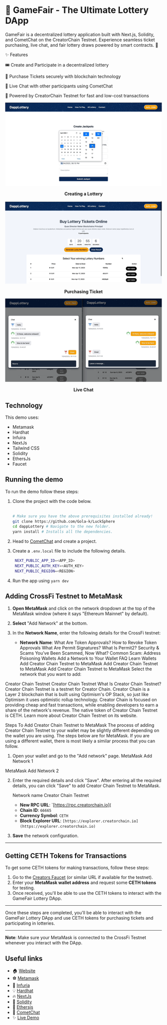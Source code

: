 # 🎲 GameFair - The Ultimate Lottery DApp

GameFair is a decentralized lottery application built with Next.js, Solidity, and CometChat on the CreatorChain Testnet. Experience seamless ticket purchasing, live chat, and fair lottery draws powered by smart contracts. 🚀

✨ Features

🎟 Create and Participate in a decentralized lottery

🛒 Purchase Tickets securely with blockchain technology

💬 Live Chat with other participants using CometChat

🔗 Powered by CreatorChain Testnet for fast and low-cost transactions

<div align="center">
  <img src="./screenshots/0.gif" alt="Creating a Lottery" />
  <p><strong>Creating a Lottery</strong></p>
</div>

<div align="center">
  <img src="./screenshots/1.gif" alt="Purchasing Ticket" />
  <p><strong>Purchasing Ticket</strong></p>
</div>

<div align="center">
  <img src="./screenshots/2.gif" alt="Live Chat" />
  <p><strong>Live Chat</strong></p>
</div>


## Technology

This demo uses:

- Metamask
- Hardhat
- Infuira
- NextJs
- Tailwind CSS
- Solidity
- EthersJs
- Faucet

## Running the demo

To run the demo follow these steps:

1. Clone the project with the code below.

   ```sh

   # Make sure you have the above prerequisites installed already!
   git clone https://github.com/Gola-k/LuckSphere
   cd dappLottery # Navigate to the new folder.
   yarn install # Installs all the dependencies.
   ```

2. Head to [CometChat](https://try.cometchat.com) and create a project.

3. Create a `.env.local` file to include the following details.
   ```sh
    NEXT_PUBLIC_APP_ID=<APP_ID>
    NEXT_PUBLIC_AUTH_KEY=<AUTH_KEY>
    NEXT_PUBLIC_REGION=<REGION>
   ```
4. Run the app using `yarn dev`
   <br/>

## Adding CrossFi Testnet to MetaMask

1. **Open MetaMask** and click on the network dropdown at the top of the MetaMask window (where it says "Ethereum Mainnet" by default).

2. **Select** "Add Network" at the bottom.

3. In the **Network Name**, enter the following details for the CrossFi testnet:

   - **Network Name**: 
What Are Token Approvals?
How to Revoke Token Approvals
What Are Permit Signatures?
What Is Permit2?
Security & Scams
You’ve Been Scammed, Now What?
Common Scam: Address Poisoning
Wallets
Add a Network to Your Wallet
FAQ
Learn
Wallets
Add Creator Chain Testnet to MetaMask
Add Creator Chain Testnet to MetaMask
Add Creator Chain Testnet to MetaMask
Select the network that you want to add:


Creator Chain Testnet
Creator Chain Testnet
What Is Creator Chain Testnet?
Creator Chain Testnet is a testnet for Creator Chain. Creator Chain is a Layer 2 blockchain that is built using Optimism's OP Stack, so just like Optimism it uses optimistic rollup technology. Creator Chain is focused on providing cheap and fast transactions, while enabling developers to earn a share of the network's revenue. The native token of Creator Chain Testnet is CETH. Learn more about Creator Chain Testnet on its website.

Steps To Add Creator Chain Testnet to MetaMask
The process of adding Creator Chain Testnet to your wallet may be slightly different depending on the wallet you are using. The steps below are for MetaMask. If you are using a different wallet, there is most likely a similar process that you can follow.

1. Open your wallet and go to the "Add network" page.
MetaMask Add Network 1

MetaMask Add Network 2

2. Enter the required details and click "Save".
After entering all the required details, you can click "Save" to add Creator Chain Testnet to MetaMask.

     Network name   Creator Chain Testnet         
   - **New RPC URL**: `[https://rpc.creatorchain.io](
   - **Chain ID**: `66665`
   - **Currency Symbol**: `CETH`
   - **Block Explorer URL**: `[https://explorer.creatorchain.io](https://explorer.creatorchain.io)`

4. **Save** the network configuration.

---

## Getting CETH Tokens for Transactions

To get some CETH tokens for making transactions, follow these steps:

1. Go to the [Creators Faucet](https://creators.faucetme.pro/) (or similar URL if available for the testnet).
2. Enter your **MetaMask wallet address** and request some **CETH tokens** for testing.
3. Once received, you'll be able to use the CETH tokens to interact with the GameFair Lottery DApp.

---

Once these steps are completed, you'll be able to interact with the GameFair Lottery DApp and use CETH tokens for purchasing tickets and participating in lotteries. 

---

**Note**: Make sure your MetaMask is connected to the CrossFi Testnet whenever you interact with the DApp.

## Useful links

- 🏠 [Website](https://gamefare.vercel.app/)
- ⚽ [Metamask](https://metamask.io/)
- 🚀 [Infuria](https://app.infura.io/dashboard/)
- 💡 [Hardhat](https://hardhat.org/)
- 🔥 [NextJs](https://nextjs.org/)
- 🐻 [Solidity](https://soliditylang.org/)
- 👀 [Ethersjs](https://docs.ethers.io/v5/)
- 🎅 [CometChat](https://try.cometchat.com/daltonic)
- ✨ [Live Demo](https://lucks-phere.vercel.app/)
